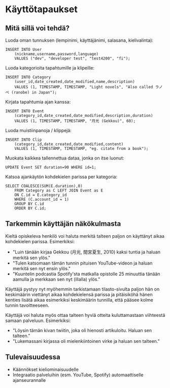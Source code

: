 # Käyttötapaukset
## Mitä sillä voi tehdä?
Luoda oman tunnuksen (lempinimi, käyttäjänimi, salasana, kielivalinta): 
```
INSERT INTO User 
    (nickname,username,password,language) 
    VALUES ("dev", "developer test", "test4200", "fi");
```
Luoda kategorioita tapahtumille ja klipeille: 
```
INSERT INTO Category 
    (user_id,date_created,date_modified,name,description) 
    VALUES (1, TIMESTAMP, TIMESTAMP, "Light novels", "Also called ラノベ (ranobe) in Japan");
```
Kirjata tapahtumia ajan kanssa: 
```
INSERT INTO Event 
    (category_id,date_created,date_modified,description,duration) 
    VALUES (1, TIMESTAMP, TIMESTAMP, "月光 (Gekkou)", 60);
```
Luoda muistiinpanoja / klippejä: 
```
INSERT INTO Clip 
    (category_id,date_created,date_modified,content) 
    VALUES (1, TIMESTAMP, TIMESTAMP, "eg. citate from a book");
```
Muokata kaikkea tallennettua dataa, jonka on itse luonut: 
```
UPDATE Event SET duration=90 WHERE id=1;
```
Katsoa ajankäytön kohdekielen parissa per kategoria: 
```
SELECT COALESCE(SUM(E.duration),0) 
    FROM Category as C LEFT JOIN Event as E 
    ON C.id = E.category_id 
    WHERE (C.account_id = 1) 
    GROUP BY C.id 
    ORDER BY C.id;
```

## Tarkemmin käyttäjän näkökulmasta
Kieltä opiskeleva henkilö voi haluta merkitä talteen paljon on käyttänyt aikaa kohdekielen parissa. Esimerkiksi: 
* "Luin tänään kirjaa Gekkou (月光, 間宮夏生, 2010) kaksi tuntia ja haluan merkitä sen ylös."
* "Tulen katsomaan tämän tunnin pituisen YouTube-videon ja haluan merkitä sen nyt ensin ylös."
* "Kuuntelin podcastia Spotify'sta matkalla opistolle 25 minuuttia tänään aamulla ja merkkaan sen nyt (illalla) ylös."

Käyttäjä pystyy nyt myöhemmin tarkistamaan tilasto-sivulta paljon hän on keskimäärin viettänyt aikaa kohdekielensä parissa ja pitäisiköhä hänen kenties lisätä aikaa esimerkiksi keskimäärin tunnilla, että pääsee kolme tunnin tavoitteeseen. 
  
Käyttäjä voi haluta myös ottaa talteen hyviä otteita kuluttamastaan viihteestä samaan palveluun. Esimerkiksi: 
* "Löysin tämän kivan twiitin, joka oli hienosti artikuloitu. Haluan sen talteen."
* "Lukemassani kirjassa oli mielenkiintoinen virke ja haluan sen talteen."

## Tulevaisuudessa
* Käännökset kieliominaisuudelle
* Integraatio palveluihin (esm. YouTube, Spotify) automaattiselle ajanseurannalle